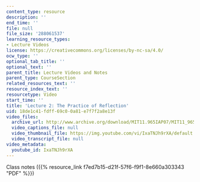 ```yaml
---
content_type: resource
description: ''
end_time: ''
file: null
file_size: '288061537'
learning_resource_types:
- Lecture Videos
license: https://creativecommons.org/licenses/by-nc-sa/4.0/
ocw_type: ''
optional_tab_title: ''
optional_text: ''
parent_title: Lecture Videos and Notes
parent_type: CourseSection
related_resources_text: ''
resource_index_text: ''
resourcetype: Video
start_time: ''
title: 'Lecture 2: The Practice of Reflection'
uid: 18de1c41-fdff-69c0-0a81-e7f7f2a8e13f
video_files:
  archive_url: http://www.archive.org/download/MIT11.965IAP07/MIT11_965IAP07lec02_220k.mp4
  video_captions_file: null
  video_thumbnail_file: https://img.youtube.com/vi/IxaTNJh9rXA/default.jpg
  video_transcript_file: null
video_metadata:
  youtube_id: IxaTNJh9rXA
---
```


Class notes ({{% resource_link f7ed7b15-d21f-57f6-f9f1-8e660a303343 "PDF" %}})

